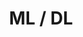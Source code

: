 ---
layout: tag-list
type: tag
title: ML / DL
slug: ml-dl
category: dev
sidebar: true
description: >
   Posts on Machine Learning / Deep Learning
---